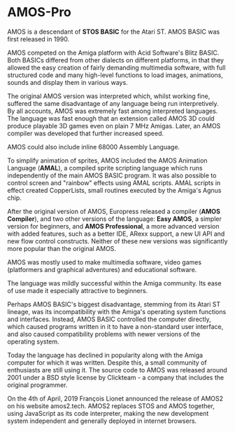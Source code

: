 # AMOS-Pro

AMOS is a descendant of **STOS BASIC** for the Atari ST. AMOS BASIC was first released in 1990.

AMOS competed on the Amiga platform with Acid Software's Blitz BASIC. Both BASICs differed from other dialects on different platforms, in that they allowed the easy creation of fairly demanding multimedia software, with full structured code and many high-level functions to load images, animations, sounds and display them in various ways.

The original AMOS version was interpreted which, whilst working fine, suffered the same disadvantage of any language being run interpretively. By all accounts, AMOS was extremely fast among interpreted languages. The language was fast enough that an extension called AMOS 3D could produce playable 3D games even on plain 7 MHz Amigas. Later, an AMOS compiler was developed that further increased speed.

AMOS could also include inline 68000 Assembly Language.

To simplify animation of sprites, AMOS included the AMOS Animation Language (**AMAL**), a compiled sprite scripting language which runs independently of the main AMOS BASIC program.
It was also possible to control screen and "rainbow" effects using AMAL scripts. AMAL scripts in effect created CopperLists, small routines executed by the Amiga's Agnus chip.

After the original version of AMOS, Europress released a compiler (**AMOS Compiler**), and two other versions of the language: **Easy AMOS**, a simpler version for beginners, and **AMOS Professional**, a more advanced version with added features, such as a better IDE, ARexx support, a new UI API and new flow control constructs. Neither of these new versions was significantly more popular than the original AMOS.

AMOS was mostly used to make multimedia software, video games (platformers and graphical adventures) and educational software.

The language was mildly successful within the Amiga community. Its ease of use made it especially attractive to beginners.

Perhaps AMOS BASIC's biggest disadvantage, stemming from its Atari ST lineage, was its incompatibility with the Amiga's operating system functions and interfaces. Instead, AMOS BASIC controlled the computer directly, which caused programs written in it to have a non-standard user interface, and also caused compatibility problems with newer versions of the operating system.

Today the language has declined in popularity along with the Amiga computer for which it was written. Despite this, a small community of enthusiasts are still using it. 
The source code to AMOS was released around 2001 under a BSD style license by Clickteam - a company that includes the original programmer.

On the 4th of April, 2019 François Lionet announced the release of AMOS2 on his website amos2.tech. AMOS2 replaces STOS and AMOS together, using JavaScript as its code interpreter, making the new development system independent and generally deployed in internet browsers. 

